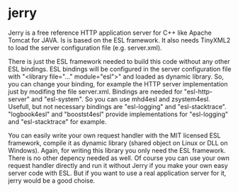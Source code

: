 # jerry
Jerry is a free reference HTTP application server for C++ like Apache Tomcat for JAVA. Is is based on the ESL framework. It also needs TinyXML2 to load the server configuration file (e.g. server.xml).

There is just the ESL framework needed to build this code without any other ESL bindings. ESL bindings will be configured in the server configuration file with \"<library file=\"...\" module=\"esl\">\" and loaded as dynamic library. So, you can change your binding, for example the HTTP server implementation just by modifing the file server.xml. Bindings are needed for "esl-http-server" and "esl-system". So you can use mhd4esl and zsystem4esl.
Usefull, but not necessary bindings are "esl-logging" and "esl-stacktrace". "logbook4esl" and "boostst4esl" provide implementations for "esl-logging" and "esl-stacktrace" for example.
  
You can easily write your own request handler with the MIT licensed ESL framework, compile it as dynamic library (shared object on Linux or DLL on Windows). Again, for writing this library you only need the ESL framework. There is no other depency needed as well. Of course you can use your own request handler directly and run it without Jerry if you make your own easy server code with ESL. But if you want to use a real application server for it, jerry would be a good choise.
